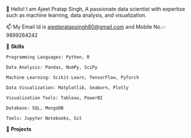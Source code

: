 👋 Hello! I am Ajeet Pratap Singh, A passionate data scientist with expertise such as machine learning, data analysis, and visualization.

📫 My Email Id is ajeetpratapsingh80@gmail.com and Mobile No.:- 9899264242

🌱 **Skills**

    Programming Languages: Python, R
    
    Data Analysis: Pandas, NumPy, SciPy
    
    Machine Learning: Scikit-Learn, TensorFlow, PyTorch
    
    Data Visualization: Matplotlib, Seaborn, Plotly
    
    Visualization Tools: Tableau, PowerBI
    
    Database: SQL, MongoDB
    
    Tools: Jupyter Notebooks, Git
    
🚀 **Projects**

